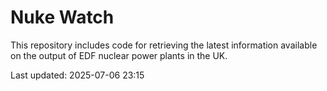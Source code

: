 # Nuke Watch

This repository includes code for retrieving the latest information available on the output of EDF nuclear power plants in the UK.

Last updated: 2025-07-06 23:15